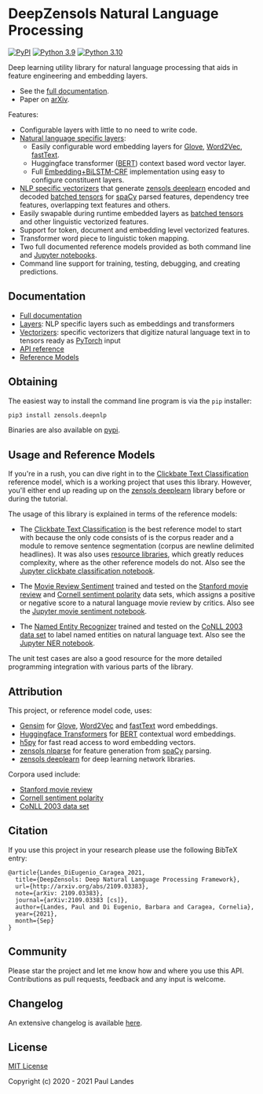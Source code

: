 # DeepZensols Natural Language Processing

[![PyPI][pypi-badge]][pypi-link]
[![Python 3.9][python39-badge]][python39-link]
[![Python 3.10][python310-badge]][python310-link]

Deep learning utility library for natural language processing that aids in
feature engineering and embedding layers.

* See the [full documentation].
* Paper on [arXiv](http://arxiv.org/abs/2109.03383).

Features:
* Configurable layers with little to no need to write code.
* [Natural language specific layers]:
  * Easily configurable word embedding layers for [Glove], [Word2Vec],
    [fastText].
  * Huggingface transformer ([BERT]) context based word vector layer.
  * Full [Embedding+BiLSTM-CRF] implementation using easy to configure
	constituent layers.
* [NLP specific vectorizers] that generate [zensols deeplearn] encoded and
  decoded [batched tensors] for [spaCy] parsed features, dependency tree
  features, overlapping text features and others.
* Easily swapable during runtime embedded layers as [batched tensors] and other
  linguistic vectorized features.
* Support for token, document and embedding level vectorized features.
* Transformer word piece to linguistic token mapping.
* Two full documented reference models provided as both command line and
  [Jupyter notebooks](#usage-and-reference-models).
* Command line support for training, testing, debugging, and creating
  predictions.


## Documentation

* [Full documentation](https://plandes.github.io/deepnlp/index.html)
* [Layers](https://plandes.github.io/deepnlp/doc/layers.html): NLP specific
  layers such as embeddings and transformers
* [Vectorizers](https://plandes.github.io/deepnlp/doc/vectorizers.html):
  specific vectorizers that digitize natural language text in to tensors ready
  as [PyTorch] input
* [API reference](https://plandes.github.io/install/api.html)
* [Reference Models](#usage-and-reference-models)


## Obtaining

The easiest way to install the command line program is via the `pip` installer:
```bash
pip3 install zensols.deepnlp
```

Binaries are also available on [pypi].


## Usage and Reference Models

If you're in a rush, you can dive right in to the [Clickbate Text
Classification] reference model, which is a working project that uses this
library.  However, you'll either end up reading up on the [zensols deeplearn]
library before or during the tutorial.

The usage of this library is explained in terms of the reference models:

* The [Clickbate Text Classification] is the best reference model to start with
  because the only code consists of is the corpus reader and a module to remove
  sentence segmentation (corpus are newline delimited headlines).  It was also
  uses [resource libraries], which greatly reduces complexity, where as the
  other reference models do not.  Also see the [Jupyter clickbate
  classification notebook].

* The [Movie Review Sentiment] trained and tested on the [Stanford movie
  review] and [Cornell sentiment polarity] data sets, which assigns a positive
  or negative score to a natural language movie review by critics.  Also see
  the [Jupyter movie sentiment notebook].

* The [Named Entity Recognizer] trained and tested on the [CoNLL 2003 data set]
  to label named entities on natural language text.  Also see the [Jupyter NER
  notebook].

The unit test cases are also a good resource for the more detailed programming
integration with various parts of the library.


## Attribution

This project, or reference model code, uses:
* [Gensim] for [Glove], [Word2Vec] and [fastText] word embeddings.
* [Huggingface Transformers] for [BERT] contextual word embeddings.
* [h5py] for fast read access to word embedding vectors.
* [zensols nlparse] for feature generation from [spaCy] parsing.
* [zensols deeplearn] for deep learning network libraries.

Corpora used include:
* [Stanford movie review]
* [Cornell sentiment polarity]
* [CoNLL 2003 data set]


## Citation

If you use this project in your research please use the following BibTeX entry:
```
@article{Landes_DiEugenio_Caragea_2021,
  title={DeepZensols: Deep Natural Language Processing Framework},
  url={http://arxiv.org/abs/2109.03383},
  note={arXiv: 2109.03383},
  journal={arXiv:2109.03383 [cs]},
  author={Landes, Paul and Di Eugenio, Barbara and Caragea, Cornelia},
  year={2021},
  month={Sep}
}
```

## Community

Please star the project and let me know how and where you use this API.
Contributions as pull requests, feedback and any input is welcome.


## Changelog

An extensive changelog is available [here](CHANGELOG.md).


## License

[MIT License](LICENSE.md)

Copyright (c) 2020 - 2021 Paul Landes


<!-- links -->
[pypi]: https://pypi.org/project/zensols.deepnlp/
[pypi-link]: https://pypi.python.org/pypi/zensols.deepnlp
[pypi-badge]: https://img.shields.io/pypi/v/zensols.deepnlp.svg
[python38-badge]: https://img.shields.io/badge/python-3.8-blue.svg
[python38-link]: https://www.python.org/downloads/release/python-380
[python39-badge]: https://img.shields.io/badge/python-3.9-blue.svg
[python39-link]: https://www.python.org/downloads/release/python-390
[python310-badge]: https://img.shields.io/badge/python-3.10-blue.svg
[python310-link]: https://www.python.org/downloads/release/python-310

[PyTorch]: https://pytorch.org
[Gensim]: https://radimrehurek.com/gensim/
[Huggingface Transformers]: https://huggingface.co
[Glove]: https://nlp.stanford.edu/projects/glove/
[Word2Vec]: https://code.google.com/archive/p/word2vec/
[fastText]: https://fasttext.cc
[BERT]: https://huggingface.co/transformers/model_doc/bert.html
[h5py]: https://www.h5py.org
[spaCy]: https://spacy.io
[Pandas]: https://pandas.pydata.org

[Stanford movie review]: https://nlp.stanford.edu/sentiment/
[Cornell sentiment polarity]: https://www.cs.cornell.edu/people/pabo/movie-review-data/
[CoNLL 2003 data set]: https://www.clips.uantwerpen.be/conll2003/ner/

[zensols deeplearn]: https://github.com/plandes/deeplearn
[zensols nlparse]: https://github.com/plandes/nlparse

[full documentation]: https://plandes.github.io/deepnlp/index.html
[resource libraries]: https://plandes.github.io/util/doc/config.html#resource-libraries
[Natural language specific layers]: https://plandes.github.io/deepnlp/doc/layers.html
[Clickbate Text Classification]: https://plandes.github.io/deepnlp/doc/clickbate-example.html
[Movie Review Sentiment]: https://plandes.github.io/deepnlp/doc/movie-example.html
[Named Entity Recognizer]: https://plandes.github.io/deepnlp/doc/ner-example.html
[Embedding+BiLSTM-CRF]: https://plandes.github.io/deepnlp/doc/ner-example.html#bilstm-crf
[batched tensors]: https://plandes.github.io/deeplearn/doc/preprocess.html#batches
[deep convolution layer]: https://plandes.github.io/deepnlp/api/zensols.deepnlp.layer.html#zensols.deepnlp.layer.conv.DeepConvolution1d
[NLP specific vectorizers]: https://plandes.github.io/deepnlp/doc/vectorizers.html
[Jupyter NER notebook]: https://github.com/plandes/deepnlp/blob/master/example/ner/notebook/ner.ipynb
[Jupyter movie sentiment notebook]: https://github.com/plandes/deepnlp/blob/master/example/movie/notebook/movie.ipynb
[Jupyter clickbate classification notebook]: https://github.com/plandes/deepnlp/blob/master/example/clickbate/notebook/clickbate.ipynb
